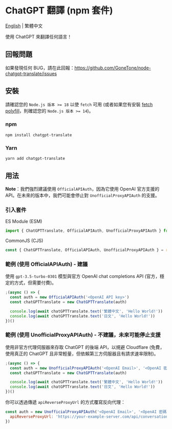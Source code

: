 # ChatGPT 翻譯 (npm 套件)

[English](README.md) | 繁體中文

使用 ChatGPT 來翻譯任何語言！

## 回報問題

如果發現任何 BUG，請在此回報：<https://github.com/GoneTone/node-chatgpt-translate/issues>

## 安裝

請確認您的 `Node.js 版本 >= 18` 以使 `fetch` 可用 (或者如果您有安裝 [fetch polyfill](https://github.com/developit/unfetch#usage-as-a-polyfill)，則確認您的 `Node.js 版本 >= 14`)。

### npm

```sh-session
npm install chatgpt-translate
```

### Yarn

```sh-session
yarn add chatgpt-translate
```

## 用法

**Note**：我們強烈建議使用 `OfficialAPIAuth`，因為它使用 OpenAI 官方支援的 API。在未來的版本中，我們可能會停止對 `UnofficialProxyAPIAuth` 的支援。

### 引入套件

ES Module (ESM)

```js
import { ChatGPTTranslate, OfficialAPIAuth, UnofficialProxyAPIAuth } from 'chatgpt-translate'
```

CommonJS (CJS)

```js
const { ChatGPTTranslate, OfficialAPIAuth, UnofficialProxyAPIAuth } = require('chatgpt-translate')
```

### 範例 (使用 OfficialAPIAuth) - 建議

使用 `gpt-3.5-turbo-0301` 模型與官方 OpenAI chat completions API (官方，穩定的方式，但需要付費)。

```js
;(async () => {
  const auth = new OfficialAPIAuth('<OpenAI API key>')
  const chatGPTTranslate = new ChatGPTTranslate(auth)

  console.log(await chatGPTTranslate.text('繁體中文', 'Hello World!'))
  console.log(await chatGPTTranslate.text('日文', 'Hello World!'))
})()
```

### 範例 (使用 UnofficialProxyAPIAuth) - 不建議，未來可能停止支援

使用非官方代理伺服器來存取 ChatGPT 的後端 API，以規避 Cloudflare (免費，使用真正的 ChatGPT 且非常輕量，但依賴第三方伺服器且有請求速率限制)。

```js
;(async () => {
  const auth = new UnofficialProxyAPIAuth('<OpenAI Email>', '<OpenAI 密碼>')
  const chatGPTTranslate = new ChatGPTTranslate(auth)

  console.log(await chatGPTTranslate.text('繁體中文', 'Hello World!'))
  console.log(await chatGPTTranslate.text('日文', 'Hello World!'))
})()
```

你可以透過傳遞 `apiReverseProxyUrl` 的方式覆寫反向代理：

```js
const auth = new UnofficialProxyAPIAuth('<OpenAI Email>', '<OpenAI 密碼>', {
  apiReverseProxyUrl: 'https://your-example-server.com/api/conversation'
})
```

